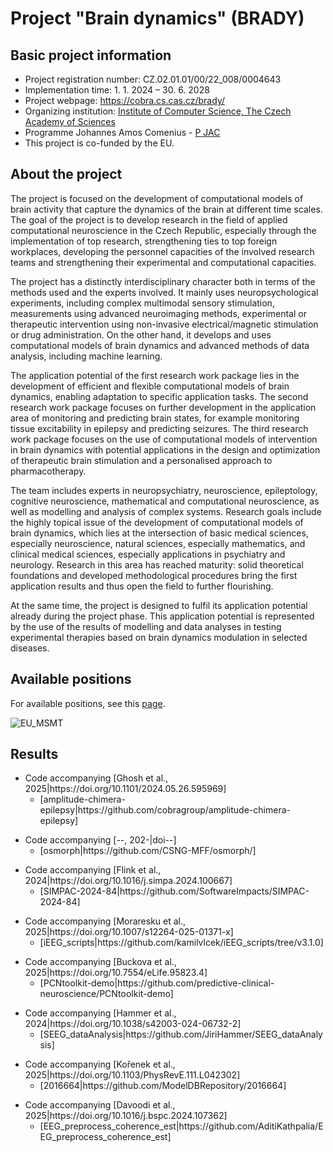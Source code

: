 # Project "Brain dynamics" (BRADY)

## Basic project information

- Project registration number: CZ.02.01.01/00/22_008/0004643
- Implementation time: 1. 1. 2024 – 30. 6. 2028
- Project webpage: <https://cobra.cs.cas.cz/brady/>
- Organizing institution: [Institute of Computer Science, The Czech Academy of Sciences](https://www.cs.cas.cz/en)
- Programme Johannes Amos Comenius - [P JAC](https://opjak.cz/en/)
- This project is co-funded by the EU.

## About the project

The project is focused on the development of computational models of brain activity that capture the dynamics of the brain at different time scales. The goal of the project is to develop research in the field of applied computational neuroscience in the Czech Republic, especially through the implementation of top research, strengthening ties to top foreign workplaces, developing the personnel capacities of the involved research teams and strengthening their experimental and computational capacities.

The project has a distinctly interdisciplinary character both in terms of the methods used and the experts involved. It mainly uses neuropsychological experiments, including complex multimodal sensory stimulation, measurements using advanced neuroimaging methods, experimental or therapeutic intervention using non-invasive electrical/magnetic stimulation or drug administration. On the other hand, it develops and uses computational models of brain dynamics and advanced methods of data analysis, including machine learning.

The application potential of the first research work package lies in the development of efficient and flexible computational models of brain dynamics, enabling adaptation to specific application tasks. The second research work package focuses on further development in the application area of monitoring and predicting brain states, for example monitoring tissue excitability in epilepsy and predicting seizures. The third research work package focuses on the use of computational models of intervention in brain dynamics with potential applications in the design and optimization of therapeutic brain stimulation and a personalised approach to pharmacotherapy.

The team includes experts in neuropsychiatry, neuroscience, epileptology, cognitive neuroscience, mathematical and computational neuroscience, as well as modelling and analysis of complex systems. Research goals include the highly topical issue of the development of computational models of brain dynamics, which lies at the intersection of basic medical sciences, especially neuroscience, natural sciences, especially mathematics, and clinical medical sciences, especially applications in psychiatry and neurology. Research in this area has reached maturity: solid theoretical foundations and developed methodological procedures bring the first application results and thus open the field to further flourishing.

At the same time, the project is designed to fulfil its application potential already during the project phase. This application potential is represented by the use of the results of modelling and data analyses in testing experimental therapies based on brain dynamics modulation in selected diseases.

## Available positions

For available positions, see this [page](https://cobra.cs.cas.cz/wiki/pmwiki.php/Proj/Jobs).

![EU_MSMT](https://github.com/BRADY-research-project/.github/assets/6525217/3084624a-f9ad-4d1b-926a-60c928db7be6)

## Results

<ul>
  <li>Code accompanying [Ghosh et al., 2025|https://doi.org/10.1101/2024.05.26.595969]
    <ul>
      <li>[amplitude-chimera-epilepsy|https://github.com/cobragroup/amplitude-chimera-epilepsy]</li>
    </ul>
  </li>
</ul>
<ul>
  <li>Code accompanying [--, 202-|doi--]
    <ul>
      <li>[osmorph|https://github.com/CSNG-MFF/osmorph/]</li>
    </ul>
  </li>
</ul>
<ul>
  <li>Code accompanying [Flink et al., 2024|https://doi.org/10.1016/j.simpa.2024.100667]
    <ul>
      <li>[SIMPAC-2024-84|https://github.com/SoftwareImpacts/SIMPAC-2024-84]</li>
    </ul>
  </li>
</ul>
<ul>
  <li>Code accompanying [Moraresku et al., 2025|https://doi.org/10.1007/s12264-025-01371-x]
    <ul>
      <li>[iEEG_scripts|https://github.com/kamilvlcek/iEEG_scripts/tree/v3.1.0]</li>
    </ul>
  </li>
</ul>
<ul>
  <li>Code accompanying [Buckova et al., 2025|https://doi.org/10.7554/eLife.95823.4]
    <ul>
      <li>[PCNtoolkit-demo|https://github.com/predictive-clinical-neuroscience/PCNtoolkit-demo]</li>
    </ul>
  </li>
</ul>
<ul>
  <li>Code accompanying [Hammer et al., 2024|https://doi.org/10.1038/s42003-024-06732-2]
    <ul>
      <li>[SEEG_dataAnalysis|https://github.com/JiriHammer/SEEG_dataAnalysis]</li>
    </ul>
  </li>
</ul>
<ul>
  <li>Code accompanying [Kořenek et al., 2025|https://doi.org/10.1103/PhysRevE.111.L042302]
    <ul>
      <li>[2016664|https://github.com/ModelDBRepository/2016664]</li>
    </ul>
  </li>
</ul>
<ul>
  <li>Code accompanying [Davoodi et al., 2025|https://doi.org/10.1016/j.bspc.2024.107362]
    <ul>
      <li>[EEG_preprocess_coherence_est|https://github.com/AditiKathpalia/EEG_preprocess_coherence_est]</li>
    </ul>
  </li>
</ul>

